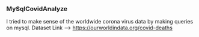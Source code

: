 ### MySqlCovidAnalyze
I tried to make sense of the worldwide corona virus data by making queries on mysql.
Dataset Link --> https://ourworldindata.org/covid-deaths
